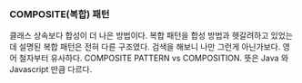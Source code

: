 ### COMPOSITE(복합) 패턴
클래스 상속보다 합성이 더 나은 방법이다. 복합 패턴을 합성 방법과 헷갈려하고 있었는데 설명된 복합 패턴은 전혀 다른 구조였다. 검색을 해보니 나만 그런게 아닌가보다. 영어 철자부터 유사하다. COMPOSITE PATTERN vs COMPOSITION. 뜻은 Java 와 Javascript 만큼 다르다.
